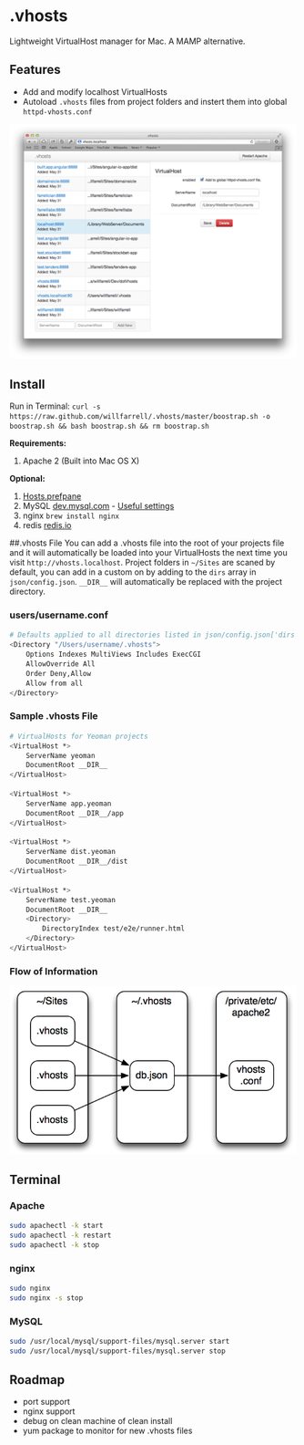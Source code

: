 # .vhosts
Lightweight VirtualHost manager for Mac. A MAMP alternative.

## Features
- Add and modify localhost VirtualHosts
- Autoload `.vhosts` files from project folders and instert them into global `httpd-vhosts.conf`

![Alt text][screenshot]

## Install
Run in Terminal: `curl -s https://raw.github.com/willfarrell/.vhosts/master/boostrap.sh -o boostrap.sh && bash boostrap.sh && rm boostrap.sh`

**Requirements:**

1. Apache 2 (Built into Mac OS X)

**Optional:**

1. [Hosts.prefpane](https://github.com/specialunderwear/Hosts.prefpane/downloads)
2. MySQL [dev.mysql.com](https://dev.mysql.com/downloads/mysql/) - [Useful settings](http://www.sequelpro.com/docs/Where_are_MySQLs_Files)
3. nginx `brew install nginx`
4. redis [redis.io](http://redis.io/download)


##.vhosts File
You can add a .vhosts file into the root of your projects file and it will automatically be loaded into your VirtualHosts the next time you visit `http://vhosts.localhost`. Project folders in `~/Sites` are scaned by default, you can add in a custom on by adding to the `dirs` array in `json/config.json`. `__DIR__` will automatically be replaced with the project directory.

### users/username.conf
```bash
# Defaults applied to all directories listed in json/config.json['dirs']
<Directory "/Users/username/.vhosts">
    Options Indexes MultiViews Includes ExecCGI
    AllowOverride All
    Order Deny,Allow
    Allow from all
</Directory>
```

### Sample .vhosts File
```bash
# VirtualHosts for Yeoman projects
<VirtualHost *>
    ServerName yeoman
    DocumentRoot __DIR__
</VirtualHost>

<VirtualHost *>
    ServerName app.yeoman
    DocumentRoot __DIR__/app
</VirtualHost>

<VirtualHost *>
    ServerName dist.yeoman
    DocumentRoot __DIR__/dist
</VirtualHost>

<VirtualHost *>
    ServerName test.yeoman
    DocumentRoot __DIR__
    <Directory>
        DirectoryIndex test/e2e/runner.html
    </Directory>
</VirtualHost>
```

### Flow of Information
![Alt text][process]

## Terminal
### Apache
```bash
sudo apachectl -k start
sudo apachectl -k restart
sudo apachectl -k stop
```

### nginx
```bash
sudo nginx
sudo nginx -s stop
```

### MySQL
```bash
sudo /usr/local/mysql/support-files/mysql.server start
sudo /usr/local/mysql/support-files/mysql.server stop
```
## Roadmap
- port support
- nginx support
- debug on clean machine of clean install
- yum package to monitor for new .vhosts files

[process]: ./screenshots/process.png "Flow of VirtualHost settings"
[screenshot]: ./screenshots/screenshot.png "Screenshot of .vhosts Dashboard"